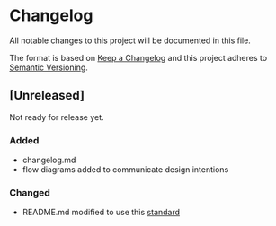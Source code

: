 # Changelog

All notable changes to this project will be documented in this file.

The format is based on [Keep a Changelog](http://keepachangelog.com/en/1.0.0/)
and this project adheres to [Semantic Versioning](http://semver.org/spec/v2.0.0.html).

## [Unreleased]

Not ready for release yet.

### Added

- changelog.md
- flow diagrams added to communicate design intentions

### Changed

- README.md modified to use this [standard](https://github.com/jehna/readme-best-practices/blob/master/README-default.md)
